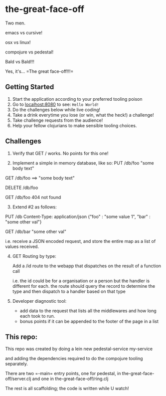 # the-great-face-off

Two men.

emacs vs cursive!

osx vs linux!

compojure vs pedestal!

Bald vs Bald!!!

Yes, it's...  =The great face-off!!!=


## Getting Started

1. Start the application according to your preferred tooling poison
2. Go to [localhost:8080](http://localhost:8080/) to see: `Hello World!`
3. Do the challenges below while live coding!
4. Take a drink everytime you lose (or win, what the heck!) a challenge!
5. Take challenge requests from the audience!
6. Help your fellow clojurians to make sensible tooling choices.


## Challenges

1. Verify that GET / works.  No points for this one!

2. Implement a simple in memory database, like so:
  PUT /db/foo
  "some body text"

  GET /db/foo
  ==> "some body text"

  DELETE /db/foo

  GET /db/foo
  404 not found

3. Extend #2 as follows:

  PUT /db
  Content-Type: application/json
  {"foo" : "some value 1", "bar" : "some other val"}


  GET /db/bar
  "some other val"

  i.e. receive a JSON encoded request, and store the entire
  map as a list of values received.

4. GET Routing by type:

    Add a /id route to the webapp that dispatches on the result of a function call

    i.e. the id could be for a organisation or a person but the handler is different for each.
    the route should query the record to determine the type and then dispatch to a handler based on that type

5. Developer diagnostic tool:

    * add data to the request that lists all the middlewares and how long each took to run.
    * bonus points if it can be appended to the footer of the page in a list

## This repo:

This repo was created by doing a
   lein new pedestal-service my-service

and adding the dependencies required to do the compojure tooling separately.

There are two =-main= entry points, one for pedestal, in the-great-face-off/server.clj
and one in the-great-face-off/ring.clj

The rest is all scaffolding; the code is written while U watch!
